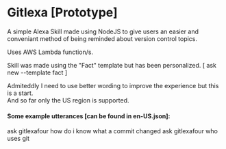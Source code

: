 
# Gitlexa [Prototype] 
A simple Alexa Skill made using NodeJS to give users an easier and conveniant method of being reminded about version control topics. 

Uses AWS Lambda function/s. 

Skill was made using the "Fact" template but has been personalized. 
[
    ask new --template 
    fact
]

Admiteddly I need to use better wording to improve the experience but this is a start.  
And so far only the US region is supported. 

#### Some example utterances [can be found in en-US.json]: 
ask gitlexafour how do i know what a commit changed 
ask gitlexafour who uses git

